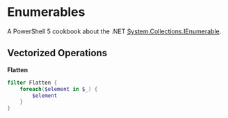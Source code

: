# Enumerables
A PowerShell 5 cookbook about the .NET
[System.Collections.IEnumerable](https://docs.microsoft.com/en-us/dotnet/api/system.collections.ienumerable).

## Vectorized Operations

**Flatten**
```powershell
filter Flatten {
    foreach($element in $_) {
        $element
    }
}
```
